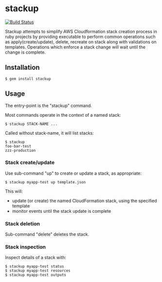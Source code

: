 # stackup

[![Build Status](https://travis-ci.org/realestate-com-au/stackup.svg?branch=master)](https://travis-ci.org/realestate-com-au/stackup)

Stackup attempts to simplify AWS Cloudformation stack creation process in
ruby projects by providing executable to perform common operations such
as apply(create/update), delete, recreate on stack along with validations on
templates. Operations which enforce a stack change will wait until
the change is complete.

## Installation

    $ gem install stackup

## Usage

The entry-point is the "stackup" command.

Most commands operate in the context of a named stack:

    $ stackup STACK-NAME ...

Called without stack-name, it will list stacks:

    $ stackup
    foo-bar-test
    zzz-production

### Stack create/update

Use sub-command "up" to create or update a stack, as appropriate:

    $ stackup myapp-test up template.json

This will:

  * update (or create) the named CloudFormation stack, using the specified template
  * monitor events until the stack update is complete

### Stack deletion

Sub-command "delete" deletes the stack.

### Stack inspection

Inspect details of a stack with:

    $ stackup myapp-test status
    $ stackup myapp-test resources
    $ stackup myapp-test outputs
